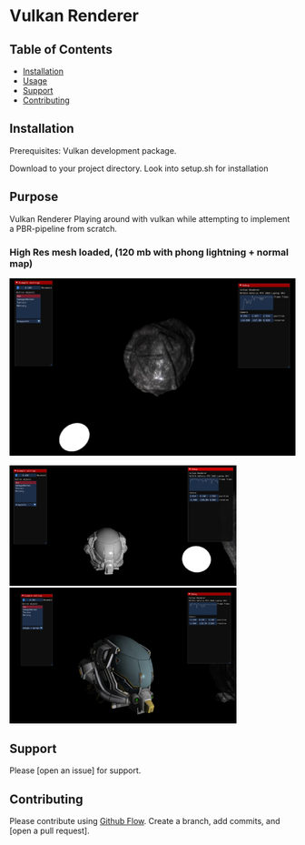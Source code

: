# Vulkan Renderer


## Table of Contents

- [Installation](#installation)
- [Usage](#usage)
- [Support](#support)
- [Contributing](#contributing)



## Installation
Prerequisites:
Vulkan development package.

Download to your project directory.
Look into setup.sh for installation

## Purpose

Vulkan Renderer
Playing around with vulkan while attempting to implement a PBR-pipeline from scratch.


### High Res mesh loaded, (120 mb with phong lightning + normal map)
![alt text](Pictures/vulkan_render.png)


<p float="left">
  <img src="/Pictures/vulkan_render2.png" alt="render" width="400" />
  <img src="/Pictures/vulkan_render3.png" alt="render" width="400" />
</p>



## Support

Please [open an issue] for support.

## Contributing

Please contribute using [Github Flow](https://guides.github.com/introduction/flow/). Create a branch, add commits, and [open a pull request].
